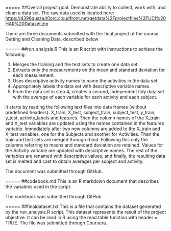 =====
##Overall project goal:
Demonstrate ability to collect, work with, and clean a data set. The raw data used is located here:
https://d396qusza40orc.cloudfront.net/getdata%2Fprojectfiles%2FUCI%20HAR%20Dataset.zip

There are three documents submitted with the final project of the course Getting and Cleaning Data, described below

=====
##run_analysis.R
This is an R script with instructions to achieve the following:
1. Merges the training and the test sets to create one data set.
2. Extracts only the measurements on the mean and standard deviation for each measurement.
3. Uses descriptive activity names to name the activities in the data set
4. Appropriately labels the data set with descriptive variable names.
5. From the data set in step 4, creates a second, independent tidy data set with the average of each variable for each activity and each subject.

It starts by reading the following text files into data frames (without predefined headers): X_train, X_test, subject_train, subject_test, y_train, y_test, activity_labels and features. Then the column names of the X_train and X_test variables are updated using the names contained in the features variable. Immediately after two new columns are added to the X_train and X_test variables, one for the Subjects and another for Activities. Then the train and test sets are merged through rbind. Following this only the columns referring to means and standard deviation are retained. Values for the Activity variable are updated with descriptive names. The rest of the variables are renamed with descriptive values, and finally, the resulting data set is melted and cast to obtain averages per subject and activity.

The document was submitted through GitHub.

=====
##codebook.md
This is an R markdown document that describes the variables used in the script.

The codebook was submitted through GitHub.

=====
##finaldataset.txt
This is a file that contains the dataset generated by the run_analysis.R script. This dataset represents the result of the project objective. It can be read in R using the read.table function with header = TRUE.
The file was submitted through Coursera.